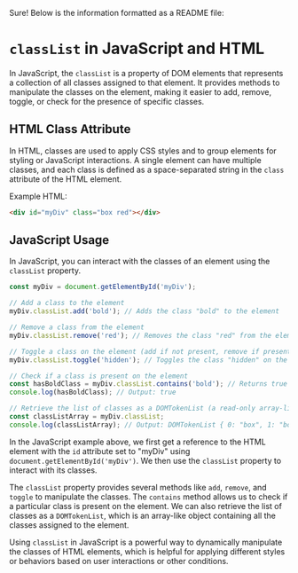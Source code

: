 Sure! Below is the information formatted as a README file:

# `classList` in JavaScript and HTML

In JavaScript, the `classList` is a property of DOM elements that represents a collection of all classes assigned to that element. It provides methods to manipulate the classes on the element, making it easier to add, remove, toggle, or check for the presence of specific classes.

## HTML Class Attribute

In HTML, classes are used to apply CSS styles and to group elements for styling or JavaScript interactions. A single element can have multiple classes, and each class is defined as a space-separated string in the `class` attribute of the HTML element.

Example HTML:
```html
<div id="myDiv" class="box red"></div>
```

## JavaScript Usage

In JavaScript, you can interact with the classes of an element using the `classList` property.

```javascript
const myDiv = document.getElementById('myDiv');

// Add a class to the element
myDiv.classList.add('bold'); // Adds the class "bold" to the element

// Remove a class from the element
myDiv.classList.remove('red'); // Removes the class "red" from the element

// Toggle a class on the element (add if not present, remove if present)
myDiv.classList.toggle('hidden'); // Toggles the class "hidden" on the element

// Check if a class is present on the element
const hasBoldClass = myDiv.classList.contains('bold'); // Returns true if "bold" class is present
console.log(hasBoldClass); // Output: true

// Retrieve the list of classes as a DOMTokenList (a read-only array-like object)
const classListArray = myDiv.classList; 
console.log(classListArray); // Output: DOMTokenList { 0: "box", 1: "bold", 2: "hidden", length: 3 }
```

In the JavaScript example above, we first get a reference to the HTML element with the `id` attribute set to "myDiv" using `document.getElementById('myDiv')`. We then use the `classList` property to interact with its classes.

The `classList` property provides several methods like `add`, `remove`, and `toggle` to manipulate the classes. The `contains` method allows us to check if a particular class is present on the element. We can also retrieve the list of classes as a `DOMTokenList`, which is an array-like object containing all the classes assigned to the element.

Using `classList` in JavaScript is a powerful way to dynamically manipulate the classes of HTML elements, which is helpful for applying different styles or behaviors based on user interactions or other conditions.